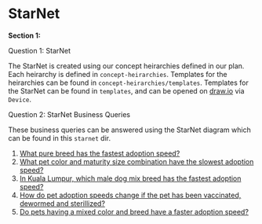 # StarNet

**Section 1:**

Question 1: StarNet

The StarNet is created using our concept heirarchies defined in our plan. Each heirarchy is defined in `concept-heirarchies`. Templates for the heirarchies can be found in `concept-heirarchies/templates`. Templates for the StarNet can be found in `templates`, and can be opened on [draw.io](https://www.draw.io) via `Device`.


Question 2: StarNet Business Queries

These business queries can be answered using the StarNet diagram which can be found in this `starnet` dir.

1. [What pure breed has the fastest adoption speed?](./query-footprint/q1-query-footprint.png)
2. [What pet color and maturity size combination have the slowest adoption speed?](./query-footprint/q2-query-footprint.png)
3. [In Kuala Lumpur, which male dog mix breed has the fastest adoption speed?]()
4. [How do pet adoption speeds change if the pet has been vaccinated, dewormed and sterillized?]()
5. [Do pets having a mixed color and breed have a faster adoption speed?]()
